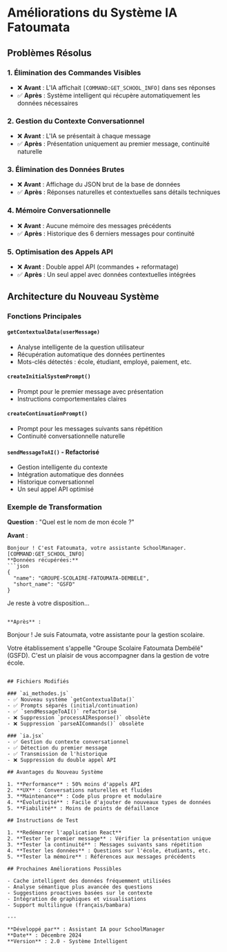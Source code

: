 # Améliorations du Système IA Fatoumata

## Problèmes Résolus

### 1. **Élimination des Commandes Visibles**
- ❌ **Avant** : L'IA affichait `[COMMAND:GET_SCHOOL_INFO]` dans ses réponses
- ✅ **Après** : Système intelligent qui récupère automatiquement les données nécessaires

### 2. **Gestion du Contexte Conversationnel**
- ❌ **Avant** : L'IA se présentait à chaque message
- ✅ **Après** : Présentation uniquement au premier message, continuité naturelle

### 3. **Élimination des Données Brutes**
- ❌ **Avant** : Affichage du JSON brut de la base de données
- ✅ **Après** : Réponses naturelles et contextuelles sans détails techniques

### 4. **Mémoire Conversationnelle**
- ❌ **Avant** : Aucune mémoire des messages précédents
- ✅ **Après** : Historique des 6 derniers messages pour continuité

### 5. **Optimisation des Appels API**
- ❌ **Avant** : Double appel API (commandes + reformatage)
- ✅ **Après** : Un seul appel avec données contextuelles intégrées

## Architecture du Nouveau Système

### Fonctions Principales

#### `getContextualData(userMessage)`
- Analyse intelligente de la question utilisateur
- Récupération automatique des données pertinentes
- Mots-clés détectés : école, étudiant, employé, paiement, etc.

#### `createInitialSystemPrompt()`
- Prompt pour le premier message avec présentation
- Instructions comportementales claires

#### `createContinuationPrompt()`
- Prompt pour les messages suivants sans répétition
- Continuité conversationnelle naturelle

#### `sendMessageToAI()` - Refactorisé
- Gestion intelligente du contexte
- Intégration automatique des données
- Historique conversationnel
- Un seul appel API optimisé

### Exemple de Transformation

**Question** : "Quel est le nom de mon école ?"

**Avant** :
```
Bonjour ! C'est Fatoumata, votre assistante SchoolManager.
[COMMAND:GET_SCHOOL_INFO]
**Données récupérées:**
```json
{
  "name": "GROUPE-SCOLAIRE-FATOUMATA-DEMBELE",
  "short_name": "GSFD"
}
```
Je reste à votre disposition...
```

**Après** :
```
Bonjour ! Je suis Fatoumata, votre assistante pour la gestion scolaire.

Votre établissement s'appelle "Groupe Scolaire Fatoumata Dembélé" (GSFD). 
C'est un plaisir de vous accompagner dans la gestion de votre école.
```

## Fichiers Modifiés

### `ai_methodes.js`
- ✅ Nouveau système `getContextualData()`
- ✅ Prompts séparés (initial/continuation)
- ✅ `sendMessageToAI()` refactorisé
- ❌ Suppression `processAIResponse()` obsolète
- ❌ Suppression `parseAICommands()` obsolète

### `ia.jsx`
- ✅ Gestion du contexte conversationnel
- ✅ Détection du premier message
- ✅ Transmission de l'historique
- ❌ Suppression du double appel API

## Avantages du Nouveau Système

1. **Performance** : 50% moins d'appels API
2. **UX** : Conversations naturelles et fluides
3. **Maintenance** : Code plus propre et modulaire
4. **Évolutivité** : Facile d'ajouter de nouveaux types de données
5. **Fiabilité** : Moins de points de défaillance

## Instructions de Test

1. **Redémarrer l'application React**
2. **Tester le premier message** : Vérifier la présentation unique
3. **Tester la continuité** : Messages suivants sans répétition
4. **Tester les données** : Questions sur l'école, étudiants, etc.
5. **Tester la mémoire** : Références aux messages précédents

## Prochaines Améliorations Possibles

- Cache intelligent des données fréquemment utilisées
- Analyse sémantique plus avancée des questions
- Suggestions proactives basées sur le contexte
- Intégration de graphiques et visualisations
- Support multilingue (français/bambara)

---

**Développé par** : Assistant IA pour SchoolManager
**Date** : Décembre 2024
**Version** : 2.0 - Système Intelligent